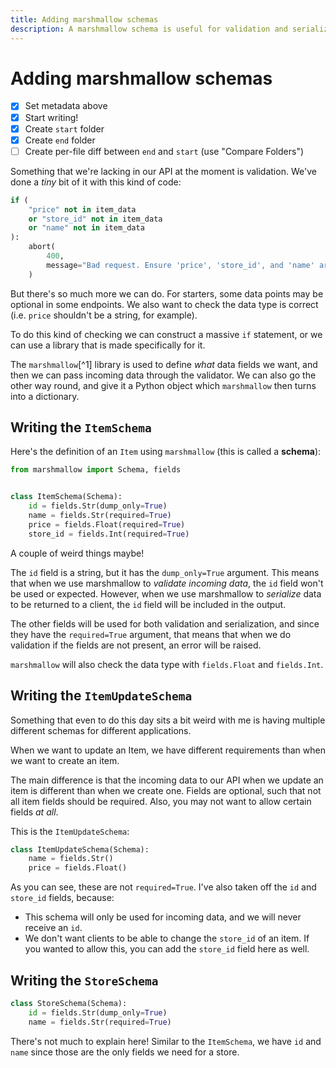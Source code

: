 ```yaml
---
title: Adding marshmallow schemas
description: A marshmallow schema is useful for validation and serialization. Learn how to write them in this lecture.
---
```


# Adding marshmallow schemas

- [x] Set metadata above
- [x] Start writing!
- [x] Create `start` folder
- [x] Create `end` folder
- [ ] Create per-file diff between `end` and `start` (use "Compare Folders")

Something that we're lacking in our API at the moment is validation. We've done a _tiny_ bit of it with this kind of code:

```py
if (
    "price" not in item_data
    or "store_id" not in item_data
    or "name" not in item_data
):
    abort(
        400,
        message="Bad request. Ensure 'price', 'store_id', and 'name' are included in the JSON payload.",
    )
```

But there's so much more we can do. For starters, some data points may be optional in some endpoints. We also want to check the data type is correct (i.e. `price` shouldn't be a string, for example).

To do this kind of checking we can construct a massive `if` statement, or we can use a library that is made specifically for it.

The `marshmallow`[^1] library is used to define _what_ data fields we want, and then we can pass incoming data through the validator. We can also go the other way round, and give it a Python object which `marshmallow` then turns into a dictionary.

## Writing the `ItemSchema`

Here's the definition of an `Item` using `marshmallow` (this is called a **schema**):

```py title="schemas.py"
from marshmallow import Schema, fields


class ItemSchema(Schema):
    id = fields.Str(dump_only=True)
    name = fields.Str(required=True)
    price = fields.Float(required=True)
    store_id = fields.Int(required=True)
```

A couple of weird things maybe!

The `id` field is a string, but it has the `dump_only=True` argument. This means that when we use marshmallow to _validate incoming data_, the `id` field won't be used or expected. However, when we use marshmallow to _serialize_ data to be returned to a client, the `id` field will be included in the output.

The other fields will be used for both validation and serialization, and since they have the `required=True` argument, that means that when we do validation if the fields are not present, an error will be raised.

`marshmallow` will also check the data type with `fields.Float` and `fields.Int`.

## Writing the `ItemUpdateSchema`

Something that even to do this day sits a bit weird with me is having multiple different schemas for different applications.

When we want to update an Item, we have different requirements than when we want to create an item.

The main difference is that the incoming data to our API when we update an item is different than when we create one. Fields are optional, such that not all item fields should be required. Also, you may not want to allow certain fields _at all_.

This is the `ItemUpdateSchema`:

```py title="schemas.py"
class ItemUpdateSchema(Schema):
    name = fields.Str()
    price = fields.Float()
```

As you can see, these are not `required=True`. I've also taken off the `id` and `store_id` fields, because:

- This schema will only be used for incoming data, and we will never receive an `id`.
- We don't want clients to be able to change the `store_id` of an item. If you wanted to allow this, you can add the `store_id` field here as well.

## Writing the `StoreSchema`

```py title="schemas.py"
class StoreSchema(Schema):
    id = fields.Str(dump_only=True)
    name = fields.Str(required=True)
```

There's not much to explain here! Similar to the `ItemSchema`, we have `id` and `name` since those are the only fields we need for a store.